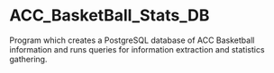 # ACC_BasketBall_Stats_DB
Program which creates a PostgreSQL database of ACC Basketball information and runs queries for information extraction and 
statistics gathering.
